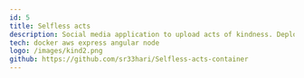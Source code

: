 ```yaml
---
id: 5
title: Selfless acts
description: Social media application to upload acts of kindness. Deployed on AWS with a fault tolerant and load balancing architecture
tech: docker aws express angular node
logo: /images/kind2.png
github: https://github.com/sr33hari/Selfless-acts-container
---
```


